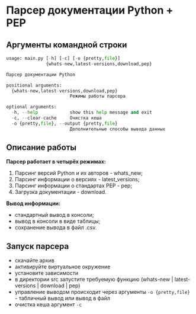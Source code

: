 # Парсер документации Python + PEP

## Аргументы командной строки


```python
usage: main.py [-h] [-c] [-o {pretty,file}]
               {whats-new,latest-versions,download,pep}

Парсер документации Python

positional arguments:
  {whats-new,latest-versions,download,pep}
                        Режимы работы парсера

optional arguments:
  -h, --help            show this help message and exit
  -c, --clear-cache     Очистка кеша
  -o {pretty,file}, --output {pretty,file}
                        Дополнительные способы вывода данных
```

## Описание работы

**Парсер работает в четырёх режимах:**

1. Парсинг версий Python и их авторов - whats_new;
2. Парсинг информации о версиях - latest_versions;
3. Парсинг информации о стандартах PEP - pep;
4. Загрузка документации - download.

**Вывод информации:**

- стандартный вывод в консоли;
- вывод в консоли в виде таблицы;
- сохранение вывода в файл .csv.

## Запуск парсера
- скачайте архив
- активируйте виртуальное окружение
- установите зависимости
- в директории src запустите требуемую функцию   (whats-new | latest-versions | download | pep)
- управление выводом происходит через аргументы `-o {pretty,file}` - табличный вывод или вывод в файл
- очистка кеша аргумент `-c`